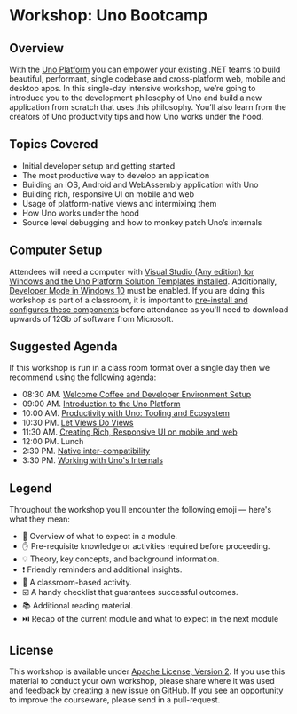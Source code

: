 # Workshop: Uno Bootcamp

## Overview

With the [Uno Platform][uno-platform] you can empower your existing .NET teams to build beautiful, performant, single codebase and cross-platform web, mobile and desktop apps. In this single-day intensive workshop, we’re going to introduce you to the development philosophy of Uno and build a new application from scratch that uses this philosophy. You’ll also learn from the creators of Uno productivity tips and how Uno works under the hood.

## Topics Covered

* Initial developer setup and getting started
* The most productive way to develop an application
* Building an iOS, Android and WebAssembly application with Uno
* Building rich, responsive UI on mobile and web
* Usage of platform-native views and intermixing them
* How Uno works under the hood
* Source level debugging and how to monkey patch Uno’s internals

## Computer Setup

Attendees will need a computer with [Visual Studio (Any edition) for Windows and the Uno Platform Solution Templates installed][developer-environment-setup]. Additionally, [Developer Mode in Windows 10][developer-environment-setup] must be enabled. If you are doing this workshop as part of a classroom, it is important to [pre-install and configures these components][developer-environment-setup] before attendance as you'll need to download upwards of 12Gb of software from Microsoft.


## Suggested Agenda

If this workshop is run in a class room format over a single day then we recommend using the following agenda:

* 08:30 AM. [Welcome Coffee and Developer Environment Setup][developer-environment-setup]
* 09:00 AM. [Introduction to the Uno Platform][introduction-to-uno]
* 10:00 AM. [Productivity with Uno: Tooling and Ecosystem][leverage-existing-tools]
* 10:30 PM. [Let Views Do Views][let-views-do-views]
* 11:30 AM. [Creating Rich, Responsive UI on mobile and web][create-rich-responsive-uis]
* 12:00 PM. Lunch
* 2:30 PM. [Native inter-compatibility][native-intercompatibility]
* 3:30 PM. [Working with Uno's Internals][working-with-uno]

## Legend

Throughout the workshop you'll encounter the following emoji — here's what they mean:

* 📖 Overview of what to expect in a module.
* ✋ Pre-requisite knowledge or activities required before proceeding.
* 💡 Theory, key concepts, and background information.
* ❗️ Friendly reminders and additional insights.
* 🎯 A classroom-based activity.
* ☑️ A handy checklist that guarantees successful outcomes.
* 📚 Additional reading material.
* ⏭️️ Recap of the current module and what to expect in the next module

## License

This workshop is available under [Apache License, Version 2][license]. If you use this material to conduct your own workshop, please share where it was used and [feedback by creating a new issue on GitHub][share-feedback]. If you see an opportunity to improve the courseware, please send in a pull-request.

<!-- in-line links -->
[uno-platform]: https://platform.uno/

[developer-environment-setup]: modules/00-Developer-Environment-Setup/README.md
[introduction-to-uno]: modules/01-Introduction-to-Uno/README.md
[leverage-existing-tools]: modules/02-Leverage-existing-tools/README.md
[let-views-do-views]: modules/03-Let-views-do-views/README.md
[create-rich-responsive-uis]: modules/04-Create-rich-responsive-UIs/README.md
[native-intercompatibility]: modules/05-Native-intercompatibility/README.md
[working-with-uno]: modules/07-Working-with-Uno/README.md

[license]: ../LICENSE
[share-feedback]: https://github.com/unoplatform/workshops/issues/new?labels=feedback%2C+untriaged&template=feedback.md
